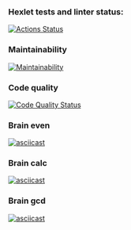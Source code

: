 ### Hexlet tests and linter status:

[![Actions Status](https://github.com/NickBGor/frontend-project-lvl1/workflows/hexlet-check/badge.svg)](https://github.com/NickBGor/frontend-project-lvl1/actions)

### Maintainability

[![Maintainability](https://api.codeclimate.com/v1/badges/a99a88d28ad37a79dbf6/maintainability)](https://codeclimate.com/github/codeclimate/codeclimate/maintainability)

### Code quality

[![Code Quality Status](https://github.com/NickBGor/frontend-project-lvl1/workflows/lint/badge.svg)](https://github.com/NickBGor/frontend-project-lvl1/actions)

### Brain even

[![asciicast](https://asciinema.org/a/rmUOgTeyRTbJqZrLXuFtTRq3T.svg)](https://asciinema.org/a/rmUOgTeyRTbJqZrLXuFtTRq3T)

### Brain calc

[![asciicast](https://asciinema.org/a/B4dtbsGSMqsFTky7c4u2NTAb5.svg)](https://asciinema.org/a/B4dtbsGSMqsFTky7c4u2NTAb5)

### Brain gcd

[![asciicast](https://asciinema.org/a/JkntbSecpP2QJC8dqCkGGdmj0.svg)](https://asciinema.org/a/JkntbSecpP2QJC8dqCkGGdmj0)
